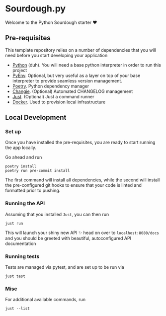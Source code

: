 # Sourdough.py

Welcome to the Python Sourdough starter ❤️

## Pre-requisites

This template repository relies on a number of dependencies that you will need before you start developing your
application

- [Python](https://www.python.org/) (duh). You will need a base python interpreter in order to run this project
- [PyEnv](https://github.com/pyenv/pyenv). Optional, but very useful as a layer on top of your base interpreter to
  provide seamless version management.
- [Poetry](https://python-poetry.org/). Python dependency manager
- [Changie](https://changie.dev/). (Optional) Automated CHANGELOG management
- [Just](https://github.com/casey/just).  (Optional) Just a command runner
- [Docker](https://www.docker.com/). Used to provision local infrastructure

## Local Development

### Set up
Once you have installed the pre-requisites, you are ready to start running the app locally.

Go ahead and run

```shell
poetry install
poetry run pre-commit install
```

The first command will install all dependencies, while the second will install the pre-configured git hooks to ensure
that your code is linted and formatted prior to pushing.

### Running the API

Assuming that you installed `Just`, you can then run

```shell
just run
```

This will launch your shiny new API ✨ head on over to `localhost:8080/docs` and you should be greeted with beautiful,
autoconfigured API documentation

### Running tests

Tests are managed via pytest, and are set up to be run via 

```shell
just test
```

### Misc

For additional available commands, run 

```shell
just --list
```